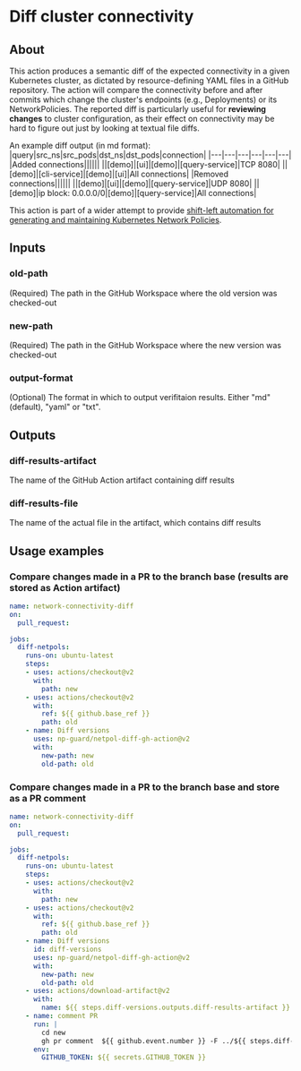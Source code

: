 # Diff cluster connectivity

## About
This action produces a semantic diff of the expected connectivity in a given Kubernetes cluster, as dictated by resource-defining YAML files in a GitHub repository. The action will compare the connectivity before and after commits which change the cluster's endpoints (e.g., Deployments) or its NetworkPolicies. The reported diff is particularly useful for **reviewing changes** to cluster configuration, as their effect on connectivity may be hard to figure out just by looking at textual file diffs.

An example diff output (in md format):
|query|src_ns|src_pods|dst_ns|dst_pods|connection|
|---|---|---|---|---|---|
|Added connections||||||
||[demo]|[ui]|[demo]|[query-service]|TCP 8080|
||[demo]|[cli-service]|[demo]|[ui]|All connections|
|Removed connections||||||
||[demo]|[ui]|[demo]|[query-service]|UDP 8080|
||[demo]|ip block: 0.0.0.0/0|[demo]|[query-service]|All connections|

This action is part of a wider attempt to provide [shift-left automation for generating and maintaining Kubernetes Network Policies](https://np-guard.github.io/).

## Inputs
### old-path
(Required) The path in the GitHub Workspace where the old version was checked-out
### new-path
(Required) The path in the GitHub Workspace where the new version was checked-out
### output-format
(Optional) The format in which to output verifitaion results. Either "md" (default), "yaml" or "txt".
## Outputs
### diff-results-artifact
The name of the GitHub Action artifact containing diff results
### diff-results-file
The name of the actual file in the artifact, which contains diff results
## Usage examples
### Compare changes made in a PR to the branch base (results are stored as Action artifact)
```yaml
name: network-connectivity-diff
on:
  pull_request:

jobs:
  diff-netpols:
    runs-on: ubuntu-latest
    steps:
    - uses: actions/checkout@v2
      with:
        path: new
    - uses: actions/checkout@v2
      with:
        ref: ${{ github.base_ref }}
        path: old
    - name: Diff versions
      uses: np-guard/netpol-diff-gh-action@v2
      with:
        new-path: new
        old-path: old
```
### Compare changes made in a PR to the branch base and store as a PR comment
```yaml
name: network-connectivity-diff
on:
  pull_request:

jobs:
  diff-netpols:
    runs-on: ubuntu-latest
    steps:
    - uses: actions/checkout@v2
      with:
        path: new
    - uses: actions/checkout@v2
      with:
        ref: ${{ github.base_ref }}
        path: old
    - name: Diff versions
      id: diff-versions
      uses: np-guard/netpol-diff-gh-action@v2
      with:
        new-path: new
        old-path: old
    - uses: actions/download-artifact@v2
      with:
        name: ${{ steps.diff-versions.outputs.diff-results-artifact }}
    - name: comment PR
      run: |
        cd new
        gh pr comment  ${{ github.event.number }} -F ../${{ steps.diff-versions.outputs.diff-results-file }}
      env:
        GITHUB_TOKEN: ${{ secrets.GITHUB_TOKEN }}
```

